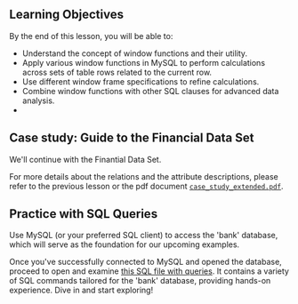<!-- # SQL Window Functions Hands On -->

## Learning Objectives

By the end of this lesson, you will be able to:

- Understand the concept of window functions and their utility.
- Apply various window functions in MySQL to perform calculations across sets of table rows related to the current row.
- Use different window frame specifications to refine calculations.
- Combine window functions with other SQL clauses for advanced data analysis.
- 
## Case study: Guide to the Financial Data Set

We'll continue with the Finantial Data Set.

For more details about the relations and the attribute descriptions, please refer to the previous lesson or the pdf document [`case_study_extended.pdf`](https://github.com/data-bootcamp-v4/lessons/blob/main/4_sql/files_for_lessons/case_study_extended.pdf).

## **Practice with SQL Queries**

Use MySQL (or your preferred SQL client) to access the 'bank' database, which will serve as the foundation for our upcoming examples.

Once you've successfully connected to MySQL and opened the database, proceed to open and examine [this SQL file with queries](https://github.com/data-bootcamp-v4/lessons/blob/main/4_sql/4.6_sql_window_functions.sql). It contains a variety of SQL commands tailored for the 'bank' database, providing hands-on experience. Dive in and start exploring!

